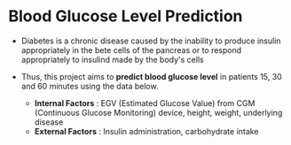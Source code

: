 # Blood Glucose Level Prediction
- Diabetes is a chronic disease caused by the inability to produce insulin appropriately in the bete cells of the pancreas or to respond appropriately to insulind made by the body's cells

- Thus, this project aims to __predict blood glucose level__ in patients 15, 30 and 60 minutes using the data below.
  - __Internal Factors__ : EGV (Estimated Glucose Value) from CGM (Continuous Glucose Monitoring) device, height, weight, underlying disease
  - __External Factors__ : Insulin administration, carbohydrate intake

